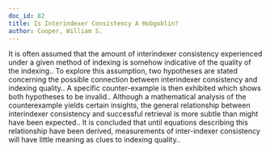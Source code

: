 ```yaml
---
doc_id: 82
title: Is Interindexer Consistency A Hobgoblin?
author: Cooper, William S.
---
```


It is often assumed that the amount of interindexer consistency experienced 
under a given method of indexing is somehow indicative of the quality of the 
indexing.. To explore this assumption, two hypotheses are stated concerning the 
possible connection between interindexer consistency and indexing quality.. A
specific counter-example is then exhibited which shows both hypotheses to be
invalid.. Although a mathematical analysis of the counterexample yields certain
insights, the general relationship between interindexer consistency and 
successful retrieval is more subtle than might have been expected.. It is
concluded that until equations describing this relationship have been derived, 
measurements of inter-indexer consistency will have little meaning as clues to
indexing quality..